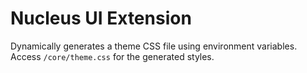 # Nucleus UI Extension

Dynamically generates a theme CSS file using environment variables. Access `/core/theme.css` for the generated styles.
